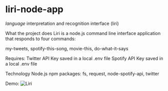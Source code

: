 # liri-node-app
_language_ interpretation and recognition interface (liri)

What the project does
Liri is a node.js command line interface application that responds to four commands:

  my-tweets,
  spotify-this-song,
  movie-this,
  do-what-it-says

Requires:
Twitter API Key saved in a local .env file
Spotify API Key saved in a local .env file

Technology
Node.js
npm packages: fs, request, node-spotify-api, twitter

Demo:
![Liri](https://github.com/nomamanomama/liri-node-app/blob/master/LIRI/LIRI_media/LIRI.gif "LIRI Demo")


